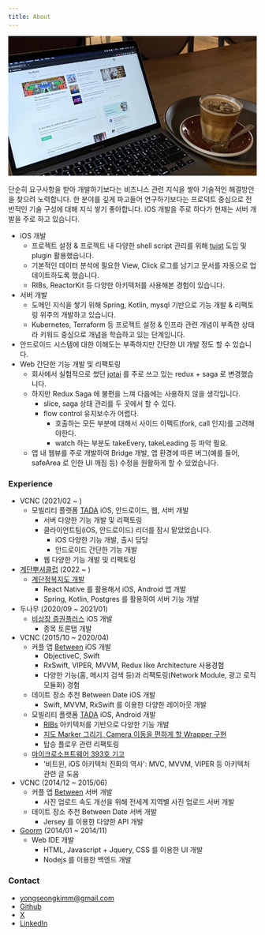 ```yaml
---
title: About
---
```


![Main](/img/main_cover.jpg)

단순히 요구사항을 받아 개발하기보다는 비즈니스 관련 지식을 쌓아 기술적인 해결방안을 찾으려 노력합니다.
한 분야를 깊게 파고들어 연구하기보다는 프로덕트 중심으로 전반적인 기술 구성에 대해 지식 쌓기 좋아합니다.
iOS 개발을 주로 하다가 현재는 서버 개발을 주로 하고 있습니다.

- iOS 개발
  - 프로젝트 설정 & 프로젝트 내 다양한 shell script 관리를 위해 [tuist](https://tuist.io/) 도입 및 plugin 활용했습니다.
  - 기본적인 데이터 분석에 필요한 View, Click 로그를 남기고 문서를 자동으로 업데이트하도록 했습니다.
  - RIBs, ReactorKit 등 다양한 아키텍처를 사용해본 경험이 있습니다.
- 서버 개발
  - 도메인 지식을 쌓기 위해 Spring, Kotlin, mysql 기반으로 기능 개발 & 리팩토링 위주의 개발하고 있습니다.
  - Kubernetes, Terraform 등 프로젝트 설정 & 인프라 관련 개념이 부족한 상태라 키워드 중심으로 개념을 학습하고 있는 단계입니다.
- 안드로이드 시스템에 대한 이해도는 부족하지만 간단한 UI 개발 정도 할 수 있습니다.
- Web 간단한 기능 개발 및 리팩토링
  - 회사에서 실험적으로 썼던 [jotai](https://jotai.org/) 를 주로 쓰고 있는 redux + saga 로 변경했습니다.
  - 하지만 Redux Saga 에 불편을 느껴 다음에는 사용하지 않을 생각입니다.
    - slice, saga 상태 관리를 두 곳에서 할 수 있다.
    - flow control 유지보수가 어렵다.
      - 호출하는 모든 부분에 대해서 사이드 이펙트(fork, call 인지)를 고려해야한다.
      - watch 하는 부분도 takeEvery, takeLeading 등 파악 필요.
  - 앱 내 웹뷰를 주로 개발하여 Bridge 개발, 앱 환경에 따른 버그(예를 들어, safeArea 로 인한 UI 깨짐 등) 수정을 원활하게 할 수 있었습니다.

### Experience

- VCNC (2021/02 ~ )
  - 모빌리티 플랫폼 [TADA](https://tadatada.com/) iOS, 안드로이드, 웹, 서버 개발
    - 서버 다양한 기능 개발 및 리팩토링
    - 클라이언트팀(iOS, 안드로이드) 리더를 잠시 맡았었습니다.
      - iOS 다양한 기능 개발, 출시 담당
      - 안드로이드 간단한 기능 개발
    - 웹 다양한 기능 개발 및 리팩토링
- [계단뿌셔클럽](https://www.staircrusher.club/) (2022 ~ )
  - [계단정복지도 개발](https://play.google.com/store/apps/details?id=club.staircrusher&hl=en_US)
    - React Native 를 활용해서 iOS, Android 앱 개발
    - Spring, Kotlin, Postgres 를 활용하여 서버 기능 개발
- 두나무 (2020/09 ~ 2021/01)
  - [비상장 증권플러스](https://www.ustockplus.com/) iOS 개발
    - 종목 토론탭 개발
- VCNC (2015/10 ~ 2020/04)
  - 커플 앱 [Between](https://between.us/) iOS 개발
    - ObjectiveC, Swift
    - RxSwift, VIPER, MVVM, Redux like Architecture 사용경험
    - 다양한 기능(홈, 메시지 검색 등)과 리팩토링(Network Module, 광고 로직 모듈화) 경험
  - 데이트 장소 추천 Between Date iOS 개발
    - Swift, MVVM, RxSwift 를 이용한 다양한 레이아웃 개발
  - 모빌리티 플랫폼 [TADA](https://tadatada.com/) iOS, Android 개발
    - [RIBs](https://github.com/uber/RIBs) 아키텍처를 기반으로 다양한 기능 개발
    - [지도 Marker 그리기, Camera 이동을 편하게 할 Wrapper 구현](https://drive.google.com/file/d/1SzKHn0qTMM27MpTVlzfx9h_c6Dd8mMKH/view)
    - 탑승 플로우 관련 리팩토링
  - [마이크로소프트웨어 393호 기고](https://www.imaso.co.kr/archives/3408)
    - '비트윈, iOS 아키텍처 진화의 역사': MVC, MVVM, VIPER 등 아키텍처 관련 글 도움
- VCNC (2014/12 ~ 2015/06)
  - 커플 앱 [Between](https://between.us/) 서버 개발
    - 사진 업로드 속도 개선을 위해 전세계 지역별 사진 업로드 서버 개발
  - 데이트 장소 추천 Between Date 서버 개발
    - Jersey 를 이용한 다양한 API 개발
- [Goorm](https://www.goorm.io/) (2014/01 ~ 2014/11)
  - Web IDE 개발
    - HTML, Javascript + Jquery, CSS 를 이용한 UI 개발
    - Nodejs 를 이용한 백엔드 개발

### Contact

- yongseongkimm@gmail.com
- [Github](https://github.com/yongseongkim)
- [X](https://x.com/__yysk)
- [LinkedIn](https://www.linkedin.com/in/%EC%9A%A9%EC%84%B1-%EA%B9%80-327854a8/)
